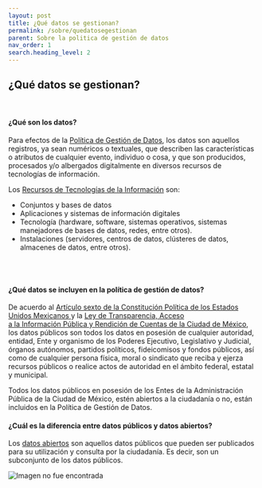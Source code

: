 ```yaml
---
layout: post
title: ¿Qué datos se gestionan?
permalink: /sobre/quedatosegestionan
parent: Sobre la politica de gestión de datos
nav_order: 1
search.heading_level: 2
---
```



<h2>¿Qué datos se gestionan?</h2>
<br>
<h4><b>¿Qué son los datos? </b></h4>
Para efectos de la <a target="_blank" href="http://www3.contraloriadf.gob.mx/prontuario/index.php/normativas/Template/ver_mas/68319/42/1/0 ">Política de Gestión de Datos</a>, los datos son aquellos registros, ya sean numéricos o textuales, que describen las características o atributos de cualquier evento, individuo o cosa, y que son producidos, procesados y/o albergados digitalmente en diversos recursos de tecnologías de información.

Los  <a href="https://gobcdmx.github.io/politicadedatos/cultura/glosario#rti">Recursos de Tecnologías de la Información</a> son:
- Conjuntos y bases de datos
- Aplicaciones y sistemas de información digitales
- Tecnología (hardware, software, sistemas operativos, sistemas manejadores de bases de datos, redes, entre otros).
- Instalaciones (servidores, centros de datos, clústeres de datos, almacenes de datos, entre otros).
<br>
<br>


<h4><b>¿Qué datos se incluyen en la política de gestión de datos?</b></h4>

De acuerdo al <a target="_blank" href=" http://www.ordenjuridico.gob.mx/Constitucion/articulos/6.pdf">Artículo sexto de la Constitución Política de los Estados Unidos Mexicanos </a> y la <a target="_blank" href="http://www.infodf.org.mx/documentospdf/Ley%20de%20Transparencia,%20Acceso%20a%20la%20Informaci%C3%B3n%20P%C3%BAblica%20y%20Rendici%C3%B3n%20de%20Cuentas%20de%20la%20Ciudad%20de%20M%C3%A9xico.pdf">Ley de Transparencia, Acceso <br> a la Información Pública y Rendición de Cuentas de la Ciudad de México</a>, los datos públicos son todos los datos en posesión de cualquier autoridad, entidad, Ente y organismo de los Poderes Ejecutivo, Legislativo y Judicial, órganos autónomos, partidos políticos, fideicomisos y fondos públicos, así como de cualquier persona física, moral o sindicato que reciba y ejerza recursos públicos o realice actos de autoridad en el ámbito federal, estatal y municipal.



Todos los datos públicos en posesión de los Entes de la Administración Pública de la Ciudad de México, estén abiertos a la ciudadanía o no, están incluidos en la Política de Gestión de Datos.


<h4><b> ¿Cuál es la diferencia entre datos públicos y datos abiertos? </b> </h4>

Los <a href="https://gobcdmx.github.io/politicadedatos/cultura/glosario#dabiertos">datos abiertos</a> son aquellos datos públicos que pueden ser publicados para su utilización y consulta por la ciudadanía. Es decir, son un subconjunto de los datos públicos.

<img src="https://gobcdmx.github.io/politicadedatos/assets/img/datos.jpg" class="center" alt="Imagen no fue encontrada" >

